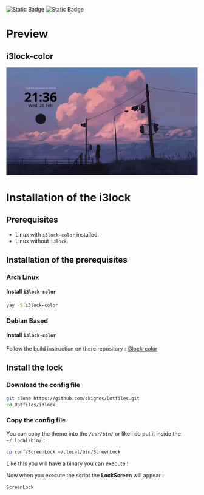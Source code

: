 ![Static Badge](https://img.shields.io/badge/Works_On-My_Machine-blue)
![Static Badge](https://img.shields.io/badge/Not_a_Bug-A_Feature-red)

# Preview

## i3lock-color

![i3lock-color](../Previews/i3color.jpg)

# Installation of the i3lock

## Prerequisites

- Linux with `i3lock-color` installed.
- Linux without `i3lock`.

## Installation of the prerequisites

### Arch Linux

#### Install `i3lock-color`

```bash
yay -S i3lock-color
```

### Debian Based

#### Install `i3lock-color`

Follow the build instruction on there repository : [i3lock-color](https://github.com/Raymo111/i3lock-color)

## Install the lock

### Download the config file

```bash
git clone https://github.com/skignes/Dotfiles.git
cd Dotfiles/i3lock
```

### Copy the config file

You can copy the theme into the `/usr/bin/` or like i do put it inside the `~/.local/bin/` :

```bash
cp conf/ScreenLock ~/.local/bin/ScreenLock
```

Like this you will have a binary you can execute !

Now when you execute the script the **LockScreen** will appear :

```bash
ScreenLock
```
